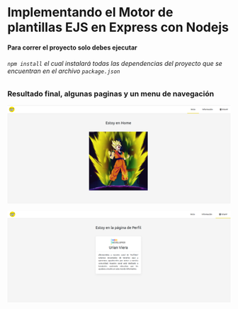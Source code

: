 # Implementando el Motor de plantillas EJS en Express con Nodejs

#### Para correr el proyecto solo debes ejecutar

###### `npm install` el cual instalará todas las dependencias del proyecto que se encuentran en el archivo `package.json`

### Resultado final, algunas paginas y un menu de navegación

![](https://raw.githubusercontent.com/urian121/imagenes-proyectos-github/master/pagina-home-ejs-node.png)

![](https://raw.githubusercontent.com/urian121/imagenes-proyectos-github/master/pagina-perfil-ejs-node.png)
